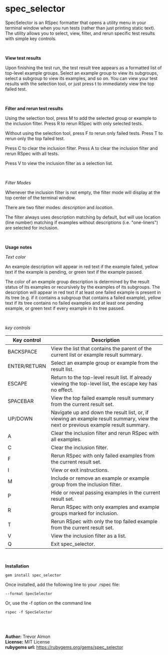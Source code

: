 # spec_selector

SpecSelector is an RSpec formatter that opens a utility menu in your terminal window when you run tests (rather than just printing static text). The utility allows you to select, view, filter, and rerun specific test results with simple key controls. 

<br>

**View test results**

Upon finishing the test run, the test result tree appears as a formatted list of top-level example groups. Select an example group to view its subgroups, select a subgroup to view its examples, and so on. You can view your test results with the selection tool, or just press t to immediately view the top failed test. 

<br>

**Filter and rerun test results**

Using the selection tool, press M to add the selected group or example to the inclusion filter. Press R to rerun RSpec with only selected tests.

Without using the selection tool, press F to rerun only failed tests. Press T to rerun only the top failed test.

Press C to clear the inclusion filter. Press A to clear the inclusion filter and rerun RSpec with all tests.

Press V to view the inclusion filter as a selection list. 

<br>

_Filter Modes_

Whenever the inclusion filter is not empty, the filter mode will display at the top center of the terminal window. 

There are two filter modes: _description_ and _location_. 

The filter always uses description matching by default, but will use location (line number) matching if examples without descriptions (i.e. "one-liners") are selected for inclusion.

<br>

**Usage notes**

_Text color_

An example description will appear in red text if the example failed, yellow text if the example is pending, or green text if the example passed.

The color of an example group description is determined by the result status of its examples or recursively by the examples of its subgroups. The description will appear in red text if at least one failed example is present in its tree (e.g. if it contains a subgroup that contains a failed example), yellow text if its tree contains no failed examples and at least one pending example, or green text if every example in its tree passed.

<br>

_key controls_

Key control | Description
------------|--------------
| BACKSPACE | View the list that contains the parent of the current list or example result summary.|
| ENTER/RETURN | Select an example group or example from the result list.|
| ESCAPE | Return to the top-level result list. If already viewing the top-level list, the escape key has no effect.|
| SPACEBAR | View the top failed example result summary from the current result set. |
| UP/DOWN | Navigate up and down the result list, or, if viewing an example result summary, view the next or previous example result summary.|
| A | Clear the inclusion filter and rerun RSpec with all examples.|
| C | Clear the inclusion filter.|
| F | Rerun RSpec with only failed examples from the current result set. |
| I | View or exit instructions.|
| M | Include or remove an example or example group from the inclusion filter. |
| P | Hide or reveal passing examples in the current result set. |
| R | Rerun RSpec with only examples and example groups marked for inclusion. |
| T | Rerun RSpec with only the top failed example from the current result set. |
| V | View the inclusion filter as a list. |
| Q | Exit spec_selector. |

<br>

**Installation**

````
gem install spec_selector
````

Once installed, add the following line to your .rspec file:

````
--format SpecSelector
````

Or, use the -f option on the command line

````
rspec -f SpecSelector
````

<br>
<br>
  


**Author:** Trevor Almon\
**License:** MIT License\
**rubygems url:** https://rubygems.org/gems/spec_selector




 
